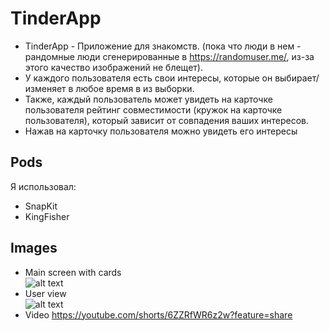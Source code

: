 # TinderApp

 * TinderApp - Приложение для знакомств. (пока что люди в нем - рандомные люди сгенерированные в   https://randomuser.me/, из-за этого качество изображений не блещет).  
 * У каждого пользователя есть свои интересы, которые он выбирает/изменяет в любое время в из выборки.  
 * Также, каждый пользователь может увидеть на карточке пользователя рейтинг совместимости (кружок на карточке пользователя), который зависит от совпадения ваших интересов.
 * Нажав на карточку пользователя можно увидеть его интересы


## Pods

Я использовал: 
- SnapKit
- KingFisher


## Images 
* Main screen with cards   
![alt text](https://i.postimg.cc/9QGdcZ0n/main-screen.png) 
* User view   
![alt text](https://i.postimg.cc/85stH4B0/userview.png) 
* Video
https://youtube.com/shorts/6ZZRfWR6z2w?feature=share

